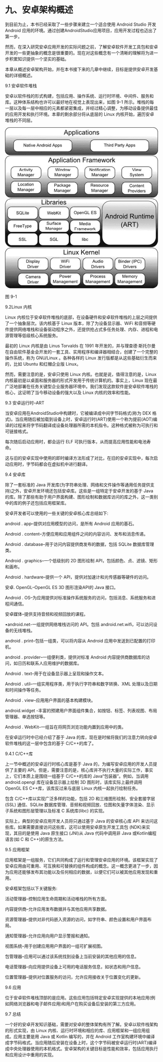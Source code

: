 # 九、安卓架构概述

到目前为止，本书已经采取了一些步骤来建立一个适合使用 Android Studio 开发 Android 应用的环境。通过创建AndroidStudio应用项目，应用开发过程也迈出了第一步。

然而，在深入研究安卓应用开发的实际问题之前，了解安卓软件开发工具包和安卓开发的一些更抽象的概念是很重要的。现在对这些概念有一个清晰的理解将为进一步积累知识提供一个坚实的基础。

本章从概述安卓架构开始，并在本书接下来的几章中继续，目标是提供安卓开发基础的详细概述。

9.1 安卓软件堆栈

安卓以软件栈的形式构建，包括应用、操作系统、运行时环境、中间件、服务和库。这种体系结构也许可以最好地在视觉上表现出来，如图 9-1 所示。堆栈的每一层以及每一层中相应的元素都紧密集成，并经过精心调整，为移动设备提供最佳的应用开发和执行环境。本章的剩余部分将从底层的 Linux 内核开始，遍历安卓堆栈的不同层。

![](img/Image2438.jpg)

图 9-1

9.2Linux 内核

Linux 内核位于安卓软件堆栈的底部，在设备硬件和安卓软件堆栈的上层之间提供了一个抽象层次。该内核基于 Linux 版本，除了为设备显示器、WiFi 和音频等硬件提供网络堆栈和设备驱动程序之外，还提供抢占式多任务处理、内存、进程和电源管理等低级核心系统服务。

最初的 Linux 内核是由 Linus Torvalds 在 1991 年开发的，并与理查德·斯托尔曼在自由软件基金会开发的一套工具、实用程序和编译器相结合，创建了一个完整的操作系统，称为 GNU/Linux 。各种各样的 Linux 发行版都是从这些基础衍生而来的，比如 Ubuntu 和红帽企业版 Linux。

然而，需要注意的是，安卓只使用 Linux 内核。也就是说，值得注意的是，Linux 内核最初是以桌面和服务器的形式开发用于传统计算机的。事实上，Linux 现在最广泛地部署在任务关键型企业服务器环境中。我们发现这款软件是安卓软件堆栈的核心，这证明了当今移动设备的强大以及 Linux 内核的效率和性能。

9.3 安卓运行时–ART

当安卓应用在AndroidStudio中构建时，它被编译成中间字节码格式(称为 DEX 格式)。当应用随后被加载到设备上时，安卓运行时(ART)使用一个称为提前(AOT)编译的过程来将字节码翻译成设备处理器所需的本机指令。这种格式被称为可执行和可链接格式。

每次随后启动应用时，都会运行 ELF 可执行版本，从而提高应用性能和电池寿命。

这与旧的安卓实现中使用的即时编译方法形成了对比，在旧的安卓实现中，每次启动应用时，字节码都会在虚拟机中进行翻译。

9.4 安卓库

除了一套标准的 Java 开发库(为字符串处理、网络和文件操作等通用任务提供支持)之外，安卓开发环境还包括安卓库。这些是一组特定于安卓开发的基于 Java 的库。除了那些有助于用户界面构建、图形绘制和数据库访问的库之外，这一类别中的库的例子还包括应用框架库。

安卓开发者可以使用的一些关键的安卓核心库总结如下:

android . app–提供对应用模型的访问，是所有 Android 应用的基石。

Android . content–方便应用和应用组件之间的内容访问、发布和消息传递。

Android . database–用于访问内容提供商发布的数据，包括 SQLite 数据库管理类。

Android . graphics–一个低级别的 2D 图形绘制 API，包括颜色、点、滤镜、矩形和画布。

Android . hardware–提供一个 API，提供对加速计和光传感器等硬件的访问。

安卓. OpenGL–OpenGL ES 3D 图形渲染API的 Java 接口。

Android . OS–为应用提供对标准操作系统服务的访问，包括消息、系统服务和进程间通信。

安卓媒体–提供支持音频和视频回放的课程。

•android.net-一组提供网络堆栈访问的 API。包括 android.net.wifi，可以访问设备的无线堆栈。

android . print–包括一组类，可以将内容从 Android 应用中发送到已配置的打印机。

android . provider–一组便利类，提供对标准 Android 内容提供商数据库的访问，如日历和联系人应用维护的数据库。

Android . text–用于在设备显示器上呈现和操作文本。

Android . util–一组实用程序类，用于执行字符串和数字转换、XML 处理以及日期和时间操作等任务。

Android . view–应用用户界面的基本构建模块。

android.widget -丰富的预建用户界面组件集合，如按钮、标签、列表视图、布局管理器、单选按钮等。

Android . WebKit–一组旨在将网页浏览功能内置到应用中的类。

在安卓运行时中已经介绍了基于 Java 的库，现在是时候将我们的注意力转向安卓软件堆栈的这一层中包含的基于 C/C++的库了。

9.4.1 C/C++库

上一节中概述的安卓运行时核心库是基于 Java 的，为编写安卓应用的开发人员提供了主要的 API。但是，需要注意的是，核心库并不执行大量的实际工作，事实上，它们本质上是围绕一组基于 C/C++的库的 Java“包装器”。例如，当调用 android.opengl 库在设备显示器上绘制 3D 图形时，该库实际上最终调用 OpenGL ES C++库，该库反过来与底层 Linux 内核一起执行绘制任务。

包含 C/C++库以实现广泛多样的功能，包括 2D 和三维图形绘制、安全套接字层(SSL) 通信、SQLite 数据库管理、音频和视频回放、位图和矢量字体渲染、显示子系统和图形层管理以及标准 C 系统库(libc) 的实现。

实际上，典型的安卓应用开发人员将只通过基于 Java 的安卓核心库 API 来访问这些库。如果需要直接访问这些库，这可以使用安卓原生开发工具包 (NDK)来实现，其目的是使用 Java 原生接口 (JNI)从 Java 代码中调用非 Java 或Kotlin编程语言(如 C 和 C++)的原生方法。

9.5 应用框架

应用框架是一组服务，它们共同构成了运行和管理安卓应用的环境。该框架实现了安卓应用由可重用、可互换和可替换的组件构成的概念。这一概念更进了一步，因为应用还能够发布其功能以及任何相应的数据，以便它们可以被其他应用发现和重用。

安卓框架包括以下关键服务:

活动管理器–控制应用生命周期和活动堆栈的所有方面。

内容提供商–允许应用发布数据并与其他应用共享数据。

资源管理器–提供对非代码嵌入资源的访问，如字符串、颜色设置和用户界面布局。

通知管理器–允许应用向用户显示警报和通知。

视图系统–用于创建应用用户界面的一组可扩展视图。

包管理器–应用可以通过该系统找到设备上当前安装的其他应用的信息。

电话管理器–向应用提供设备上可用的电话服务信息，如状态和用户信息。

位置管理器–提供对位置服务的访问，允许应用接收关于位置变化的更新。

9.6 应用

位于安卓软件堆栈顶部的是应用。这些应用包括特定安卓实现提供的本地应用(例如网络浏览器和电子邮件应用)和用户在购买设备后安装的第三方应用。

9.7 总结

一个好的安卓开发知识基础，需要对安卓的整体架构有所了解。安卓以软件栈架构的形式实现，由 Linux 内核、运行时环境和相应的库、应用框架和一组应用组成。应用主要是用 Java 或 Kotlin 编写的，并在 Android 工作室构建环境中编译成字节码格式。当应用随后安装在设备上时，这个字节码被安卓运行时(ART)编译成中央处理器使用的本机格式。安卓架构的关键目标是性能和效率，包括应用执行和应用设计中重用的实现。